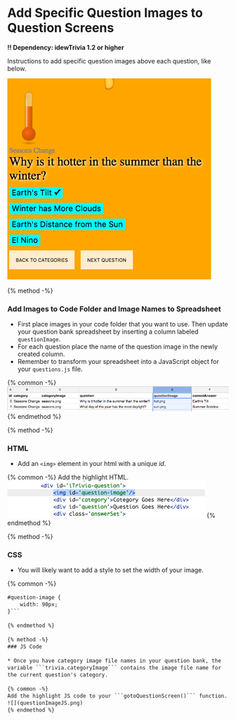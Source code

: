 # Add Specific Question Images to Question Screens
**!! Dependency: idewTrivia 1.2 or higher**

Instructions to add specific question images above each question, like below. 

![](questionImage.png)


{% method -%}
### Add Images to Code Folder and Image Names to Spreadsheet

* First place images in your code folder that you want to use. Then update your question bank spreadsheet by inserting a column labeled ```questionImage```.  
* For each question place the name of the question image in the newly created column. 
* Remember to transform your spreadsheet into a JavaScript object for your ```questions.js``` file. 

{% common -%}
![](questionImageOnQuestionScreenBackgroundSpreadsheet.png)
{% endmethod %}

{% method -%}
### HTML

* Add an ```<img>``` element in your html with a unique *id*. 

{% common -%}
Add the highlight HTML.
![](questionImageHTML.png)
{% endmethod %}

{% method -%}
### CSS

* You will likely want to add a style to set the width of your image. 

{% common -%}
```
#question-image {
    width: 90px;
}```

{% endmethod %}

{% method -%}
### JS Code

* Once you have category image file names in your question bank, the variable ```trivia.categoryImage``` contains the image file name for the current question's category. 

{% common -%}
Add the highlight JS code to your ```gotoQuestionScreen()``` function.
![](questionImageJS.png)
{% endmethod %}

